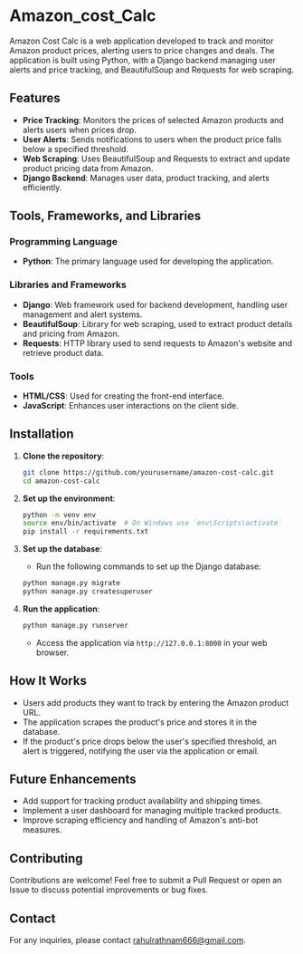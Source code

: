 # Amazon_cost_Calc

Amazon Cost Calc is a web application developed to track and monitor Amazon product prices, alerting users to price changes and deals. The application is built using Python, with a Django backend managing user alerts and price tracking, and BeautifulSoup and Requests for web scraping.

## Features

- **Price Tracking**: Monitors the prices of selected Amazon products and alerts users when prices drop.
- **User Alerts**: Sends notifications to users when the product price falls below a specified threshold.
- **Web Scraping**: Uses BeautifulSoup and Requests to extract and update product pricing data from Amazon.
- **Django Backend**: Manages user data, product tracking, and alerts efficiently.

## Tools, Frameworks, and Libraries

### Programming Language
- **Python**: The primary language used for developing the application.

### Libraries and Frameworks
- **Django**: Web framework used for backend development, handling user management and alert systems.
- **BeautifulSoup**: Library for web scraping, used to extract product details and pricing from Amazon.
- **Requests**: HTTP library used to send requests to Amazon's website and retrieve product data.

### Tools
- **HTML/CSS**: Used for creating the front-end interface.
- **JavaScript**: Enhances user interactions on the client side.

## Installation

1. **Clone the repository**:
    ```bash
    git clone https://github.com/yourusername/amazon-cost-calc.git
    cd amazon-cost-calc
    ```

2. **Set up the environment**:
    ```bash
    python -m venv env
    source env/bin/activate  # On Windows use `env\Scripts\activate`
    pip install -r requirements.txt
    ```

3. **Set up the database**:
    - Run the following commands to set up the Django database:
    ```bash
    python manage.py migrate
    python manage.py createsuperuser
    ```

4. **Run the application**:
    ```bash
    python manage.py runserver
    ```
    - Access the application via `http://127.0.0.1:8000` in your web browser.

## How It Works

- Users add products they want to track by entering the Amazon product URL.
- The application scrapes the product's price and stores it in the database.
- If the product's price drops below the user's specified threshold, an alert is triggered, notifying the user via the application or email.

## Future Enhancements

- Add support for tracking product availability and shipping times.
- Implement a user dashboard for managing multiple tracked products.
- Improve scraping efficiency and handling of Amazon's anti-bot measures.

## Contributing

Contributions are welcome! Feel free to submit a Pull Request or open an Issue to discuss potential improvements or bug fixes.

## Contact

For any inquiries, please contact [rahulrathnam666@gmail.com](mailto:rahulrathnam666@gmail.com).

